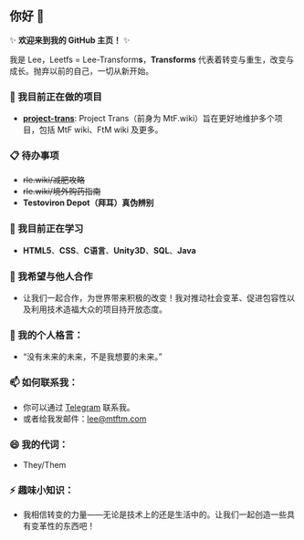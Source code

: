 ## 你好 👋 

✨ **欢迎来到我的 GitHub 主页！** ✨

我是 Lee，Leetfs = Lee-Transform**s**，**Transforms** 代表着转变与重生，改变与成长。抛弃以前的自己，一切从新开始。

### 🔭 我目前正在做的项目
- **[project-trans](https://github.com/project-trans)**: Project Trans（前身为 MtF.wiki）旨在更好地维护多个项目，包括 MtF wiki、FtM wiki 及更多。

### 📋 待办事项
- ~~rle.wiki/减肥攻略~~
- ~~rle.wiki/境外购药指南~~
- **Testoviron Depot（拜耳）真伪辨别**

### 🌱 我目前正在学习
- **HTML5**、**CSS**、**C语言**、**Unity3D**、**SQL**、**Java**

### 👯 我希望与他人合作
- 让我们一起合作，为世界带来积极的改变！我对推动社会变革、促进包容性以及利用技术造福大众的项目持开放态度。

### 💬 我的个人格言：
- “没有未来的未来，不是我想要的未来。”

### 📫 如何联系我：
- 你可以通过 [Telegram](https://t.me/leetfs) 联系我。
- 或者给我发邮件：lee@mtftm.com

### 😄 我的代词：
- They/Them

### ⚡ 趣味小知识：
- 我相信转变的力量——无论是技术上的还是生活中的。让我们一起创造一些具有变革性的东西吧！
